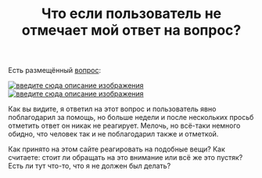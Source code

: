﻿---
title: "Что если пользователь не отмечает мой ответ на вопрос?"
se.owner.user_id: 333384
se.owner.display_name: "Endivine"
se.owner.link: "https://ru.meta.stackoverflow.com/users/333384/endivine"
se.link: "https://ru.meta.stackoverflow.com/questions/11671/%d0%a7%d1%82%d0%be-%d0%b5%d1%81%d0%bb%d0%b8-%d0%bf%d0%be%d0%bb%d1%8c%d0%b7%d0%be%d0%b2%d0%b0%d1%82%d0%b5%d0%bb%d1%8c-%d0%bd%d0%b5-%d0%be%d1%82%d0%bc%d0%b5%d1%87%d0%b0%d0%b5%d1%82-%d0%bc%d0%be%d0%b9-%d0%be%d1%82%d0%b2%d0%b5%d1%82-%d0%bd%d0%b0-%d0%b2%d0%be%d0%bf%d1%80%d0%be%d1%81"
se.question_id: 11671
se.post_type: question
---
<p>Есть размещённый <a href="https://ru.stackoverflow.com/questions/1314796/%D0%9A%D0%B0%D0%BA-%D1%81%D0%B4%D0%B5%D0%BB%D0%B0%D1%82%D1%8C-%D1%81%D0%BA%D1%80%D1%83%D0%B3%D0%BB%D0%B5%D0%BD%D0%B8%D1%8F-%D0%B1%D0%BB%D0%BE%D0%BA%D0%B0/1314880?noredirect=1#comment2321084_1314880">вопрос</a>:</p>
<p><a href="https://i.stack.imgur.com/GvGGM.png" rel="nofollow noreferrer"><img src="https://i.stack.imgur.com/GvGGM.png" alt="введите сюда описание изображения" /></a>
<a href="https://i.stack.imgur.com/CZYeX.png" rel="nofollow noreferrer"><img src="https://i.stack.imgur.com/CZYeX.png" alt="введите сюда описание изображения" /></a></p>
<p>Как вы видите, я ответил на этот вопрос и пользователь явно поблагодарил за помощь, но больше недели и после нескольких просьб отметить ответ он никак не реагирует. Мелочь, но всё-таки немного обидно, что человек так и не поблагодарил также и отметкой.</p>
<p>Как принято на этом сайте реагировать на подобные вещи? Как считаете: стоит ли обращать на это внимание или всё же это пустяк? Есть ли тут что-то, что я не должен был делать?</p>
